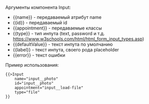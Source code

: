Аргументы компонента Input: 
* {{name}} - передаваемый атрибут name <br>
* {{id}} - передаваемый id <br>
* {{appointment}} - передаваемые классы <br>
* {{type}} - тип инпута (text, password и т.д. https://www.w3schools.com/html/html_form_input_types.asp)
* {{defaultValue}} - текст инпута по умолчанию <br>
* {{label}} - текст инпута, своего рода placeholder <br>
* {{error}} - текст ошибки


Пример использования: <br>
```
{{>Input
    name="input__photo"
    id="input__photo"
    appointment="input__load-file"
    type="file"
}}
```
